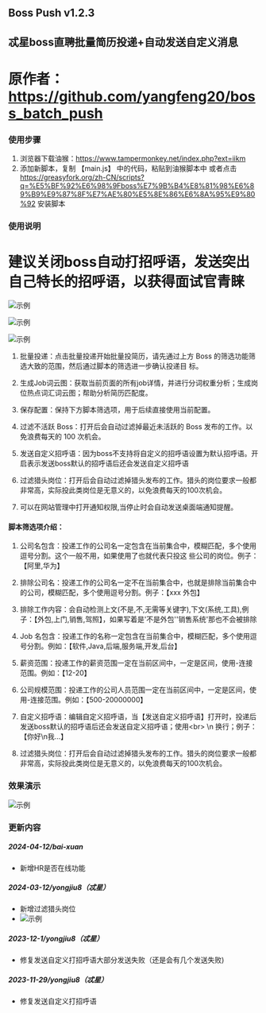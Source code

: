 ## Boss Push v1.2.3

## 忒星boss直聘批量简历投递+自动发送自定义消息

# 原作者：https://github.com/yangfeng20/boss_batch_push

### 使用步骤

1. 浏览器下载油猴：https://www.tampermonkey.net/index.php?ext=iikm
2. 添加新脚本，复制 【main.js】 中的代码，粘贴到油猴脚本中
或者点击 https://greasyfork.org/zh-CN/scripts?q=%E5%BF%92%E6%98%9Fboss%E7%9B%B4%E8%81%98%E6%89%B9%E9%87%8F%E7%AE%80%E5%8E%86%E6%8A%95%E9%80%92 安装脚本

### 使用说明

# 建议关闭boss自动打招呼语，发送突出自己特长的招呼语，以获得面试官青睐

![示例](/imgs/close.png)

![示例](/imgs/plane.png)

![示例](/imgs/message.png)

1. 批量投递：点击批量投递开始批量投简历，请先通过上方 Boss 的筛选功能筛选大致的范围，然后通过脚本的筛选进一步确认投递目 标。

2. 生成Job词云图：获取当前页面的所有job详情，并进行分词权重分析；生成岗位热点词汇词云图；帮助分析简历匹配度。

3. 保存配置：保持下方脚本筛选项，用于后续直接使用当前配置。

4. 过滤不活跃 Boss：打开后会自动过滤掉最近未活跃的 Boss 发布的工作。以免浪费每天的 100 次机会。

5. 发送自定义招呼语：因为boss不支持将自定义的招呼语设置为默认招呼语。开启表示发送boss默认的招呼语后还会发送自定义招呼语

6. 过滤猎头岗位：打开后会自动过滤掉猎头发布的工作。猎头的岗位要求一般都非常高，实际投此类岗位是无意义的，以免浪费每天的100次机会。

7. 可以在网站管理中打开通知权限,当停止时会自动发送桌面端通知提醒。

#### 脚本筛选项介绍：

1. 公司名包含：投递工作的公司名一定包含在当前集合中，模糊匹配，多个使用逗号分割。这个一般不用，如果使用了也就代表只投这 些公司的岗位。例子：【阿里,华为】

2. 排除公司名：投递工作的公司名一定不在当前集合中，也就是排除当前集合中的公司，模糊匹配，多个使用逗号分割。例子：【xxx 外包】

3. 排除工作内容：会自动检测上文(不是,不,无需等关键字),下文(系统,工具),例子：【外包,上门,销售,驾照】，如果写着是'不是外包''销售系统'那也不会被排除

4. Job 名包含：投递工作的名称一定包含在当前集合中，模糊匹配，多个使用逗号分割。例如：【软件,Java,后端,服务端,开发,后台】

5. 薪资范围：投递工作的薪资范围一定在当前区间中，一定是区间，使用-连接范围。例如：【12-20】

6. 公司规模范围：投递工作的公司人员范围一定在当前区间中，一定是区间，使用-连接范围。例如：【500-20000000】

7. 自定义招呼语：编辑自定义招呼语，当【发送自定义招呼语】打开时，投递后发送boss默认的招呼语后还会发送自定义招呼语；使用&lt;br&gt; \n 换行；例子：【你好\n我...】

8. 过滤猎头岗位：打开后会自动过滤掉猎头发布的工作。猎头的岗位要求一般都非常高，实际投此类岗位是无意义的，以免浪费每天的100次机会。

### 效果演示

![示例](/imgs/home.png)

### 更新内容

##### 2024-04-12/bai-xuan

- 新增HR是否在线功能

##### 2024-03-12/yongjiu8（忒星）

- 新增过滤猎头岗位
- ![示例](/imgs/headhunter.png)

##### 2023-12-1/yongjiu8（忒星）

- 修复发送自定义打招呼语大部分发送失败（还是会有几个发送失败)

##### 2023-11-29/yongjiu8（忒星）

- 修复发送自定义打招呼语

